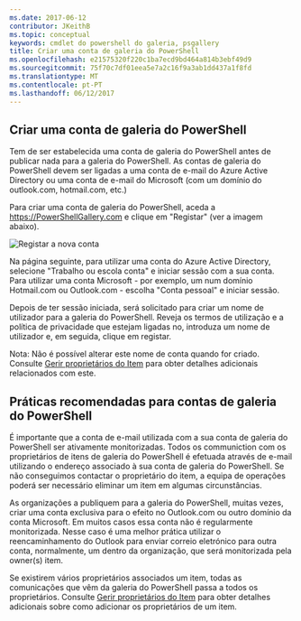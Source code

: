 ```yaml
---
ms.date: 2017-06-12
contributor: JKeithB
ms.topic: conceptual
keywords: cmdlet do powershell do galeria, psgallery
title: Criar uma conta de galeria do PowerShell
ms.openlocfilehash: e21575320f220c1ba7ecd9bd464a814b3ebf49d9
ms.sourcegitcommit: 75f70c7df01eea5e7a2c16f9a3ab1dd437a1f8fd
ms.translationtype: MT
ms.contentlocale: pt-PT
ms.lasthandoff: 06/12/2017
---
```

## <a name="creating-a-powershell-gallery-account"></a>Criar uma conta de galeria do PowerShell

Tem de ser estabelecida uma conta de galeria do PowerShell antes de publicar nada para a galeria do PowerShell. As contas de galeria do PowerShell devem ser ligadas a uma conta de e-mail do Azure Active Directory ou uma conta de e-mail do Microsoft (com um domínio do outlook.com, hotmail.com, etc.)

Para criar uma conta de galeria do PowerShell, aceda a https://PowerShellGallery.com e clique em "Registar" (ver a imagem abaixo). 

![Registar a nova conta](./images/CreatingAccount-Register.png)

Na página seguinte, para utilizar uma conta do Azure Active Directory, selecione "Trabalho ou escola conta" e iniciar sessão com a sua conta. Para utilizar uma conta Microsoft - por exemplo, um num domínio Hotmail.com ou Outlook.com - escolha "Conta pessoal" e iniciar sessão. 

Depois de ter sessão iniciada, será solicitado para criar um nome de utilizador para a galeria do PowerShell. Reveja os termos de utilização e a política de privacidade que estejam ligadas no, introduza um nome de utilizador e, em seguida, clique em registar.

Nota: Não é possível alterar este nome de conta quando for criado.  
Consulte [Gerir proprietários do Item](https://msdn.microsoft.com/en-us/powershell/gallery/psgallery/managing-item-owners) para obter detalhes adicionais relacionados com este.

## <a name="recommended-practices-for-powershell-gallery-accounts"></a>Práticas recomendadas para contas de galeria do PowerShell

É importante que a conta de e-mail utilizada com a sua conta de galeria do PowerShell ser ativamente monitorizadas.
Todos os communiction com os proprietários de itens de galeria do PowerShell é efetuada através de e-mail utilizando o endereço associado à sua conta de galeria do PowerShell.
Se não conseguimos contactar o proprietário do item, a equipa de operações poderá ser necessário eliminar um item em algumas circunstâncias.

As organizações a publiquem para a galeria do PowerShell, muitas vezes, criar uma conta exclusiva para o efeito no Outlook.com ou outro domínio da conta Microsoft.
Em muitos casos essa conta não é regularmente monitorizada. Nesse caso é uma melhor prática utilizar o reencaminhamento do Outlook para enviar correio eletrónico para outra conta, normalmente, um dentro da organização, que será monitorizada pela owner(s) item.

Se existirem vários proprietários associados um item, todas as comunicações que vêm da galeria do PowerShell passa a todos os proprietários.
Consulte [Gerir proprietários do Item](https://msdn.microsoft.com/en-us/powershell/gallery/psgallery/managing-item-owners) para obter detalhes adicionais sobre como adicionar os proprietários de um item. 

